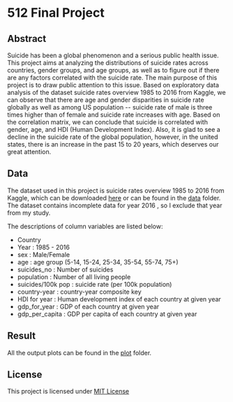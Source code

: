 # 512 Final Project

## Abstract

Suicide has been a global phenomenon and a serious public health issue. This project aims at analyzing the distributions of suicide rates across countries, gender groups, and age groups, as well as to figure out if there are any factors correlated with the suicide rate.
The main purpose of this project is to draw public attention to this issue. Based on exploratory data analysis of the dataset suicide rates overview 1985 to 2016 from Kaggle, we can observe that there are age and gender disparities in suicide rate globally as well as among US population -- suicide rate of male is three times higher than of female and suicide rate increases with age.
Based on the correlation matrix, we can conclude that suicide is correlated with gender, age, and HDI (Human Development Index). Also, it is glad to see a decline in the suicide rate of the global population, however, in the united states, there is an increase in the past 15 to 20 years, which deserves our great attention.

## Data

The dataset used in this project is suicide rates overview 1985 to 2016 from Kaggle, which can be downloaded [here](https://www.kaggle.com/russellyates88/suicide-rates-overview-1985-to-2016) or can be found in the [data](https://github.com/Shuya-Ma/data-512/tree/main/Suicide%20Rates%20Overview/data) folder. The dataset contains incomplete data for year 2016 , so I exclude that year from my study.

The descriptions of column variables are listed below:
- Country 
- Year : 1985 - 2016
- sex : Male/Female
- age : age group (5-14, 15-24, 25-34, 35-54, 55-74, 75+)
- suicides_no : Number of suicides
- population : Number of all living people
- suicides/100k pop : suicide rate (per 100k population)
- country-year : country-year composite key
- HDI for year : Human development index of each country at given year
- gdp_for_year : GDP of each country at given year
- gdp_per_capita : GDP per capita of each country at given year

## Result
All the output plots can be found in the [plot](https://github.com/Shuya-Ma/data-512/tree/main/Suicide%20Rates%20Overview/plot) folder.


## License
This project is licensed under [MIT License](https://github.com/Shuya-Ma/data-512/blob/main/Suicide%20Rates%20Overview/LICENSE)